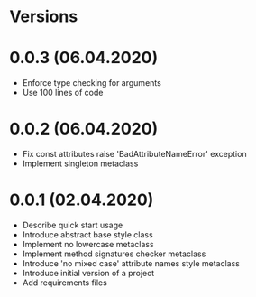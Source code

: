 Versions
========

0.0.3 (06.04.2020)
=======
- Enforce type checking for arguments
- Use 100 lines of code

0.0.2 (06.04.2020)
========
- Fix const attributes raise 'BadAttributeNameError' exception
- Implement singleton metaclass

0.0.1 (02.04.2020)
========
- Describe quick start usage
- Introduce abstract base style class
- Implement no lowercase metaclass
- Implement method signatures checker metaclass
- Introduce 'no mixed case' attribute names style metaclass
- Introduce initial version of a project
- Add requirements files
